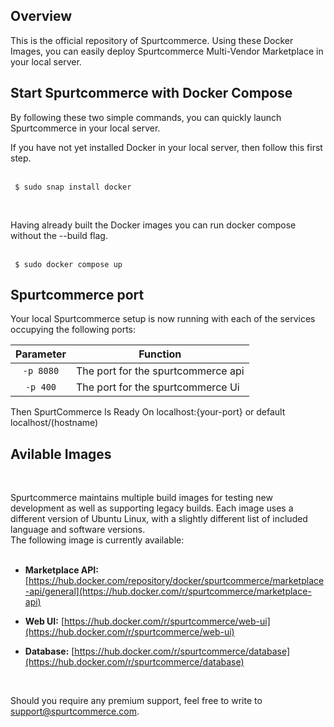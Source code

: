 <h2>Overview</h2>
This is the official repository of Spurtcommerce. Using these Docker Images, you can easily deploy Spurtcommerce Multi-Vendor Marketplace in your local server.
<h2>Start Spurtcommerce with Docker Compose</h2>
By following these two simple commands, you can quickly launch Spurtcommerce in your local server. 
<br>

If you have not yet installed Docker in your local server, then follow this first step. <br><br>

<code> $ sudo snap install docker </code><br>

<br>

Having already built the Docker images you can run docker compose without the --build flag.

<br>
<code> $ sudo docker compose up </code>
<br>


<h2> Spurtcommerce port </h2>
Your local Spurtcommerce setup is now running with each of the services occupying the following ports:
<br><table>
<thead>
<tr>
<th align="center">Parameter</th>
<th>Function</th>
</tr>
</thead>
<tbody>
<tr>
<td align="center"><code>-p 8080</code></td>
<td>The port for the spurtcommerce api</td>
</tr>
<tr>
<td align="center"><code>-p 400</code></td>
<td>The port for the spurtcommerce Ui</td>
</tr>


</tbody>
</table>

Then SpurtCommerce Is Ready On localhost:{your-port} or default localhost/(hostname)


<h2>Avilable Images</h2><br>

Spurtcommerce maintains multiple build images for testing new development as well as supporting legacy builds. Each image uses a different version of Ubuntu Linux, with a slightly different list of included language and software versions.
<br>The following image is currently available:
<br><br>


* <b> Marketplace API:</b> [https://hub.docker.com/repository/docker/spurtcommerce/marketplace-api/general](https://hub.docker.com/r/spurtcommerce/marketplace-api)

* <b> Web UI:</b> [https://hub.docker.com/r/spurtcommerce/web-ui](https://hub.docker.com/r/spurtcommerce/web-ui)

* <b> Database:</b> [https://hub.docker.com/r/spurtcommerce/database](https://hub.docker.com/r/spurtcommerce/database)


<br>

Should you require any premium support, feel free to write to support@spurtcommerce.com. 



